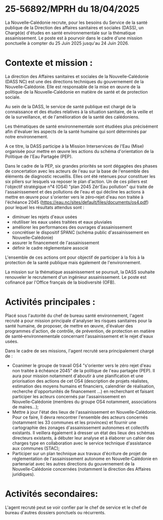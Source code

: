 # 25‑56892/MPRH du 18/04/2025

La Nouvelle‑Calédonie recrute, pour les besoins du Service de la santé publique de la Direction des affaires sanitaires et sociales (DASS), un Chargé(e) d'études en santé environnementale sur la thématique assainissement. Le poste est à pourvoir dans le cadre d'une mission ponctuelle à compter du 25 Juin 2025 jusqu'au 24 Juin 2026.

# Contexte et mission :

La direction des Affaires sanitaires et sociales de la Nouvelle‑Calédonie (DASS NC) est une des directions techniques du gouvernement de la Nouvelle‑Calédonie. Elle est responsable de la mise en œuvre de la politique de la Nouvelle‑Calédonie en matière de santé et de protection sociale.

Au sein de la DASS, le service de santé publique est chargé de la connaissance et des études relatives à la situation sanitaire, de la veille et de la surveillance, et de l'amélioration de la santé des calédoniens.

Les thématiques de santé environnementale sont étudiées plus précisément afin d'évaluer les aspects de la santé humaine qui sont déterminés par notre environnement.

A ce titre, la DASS participe à la Mission Interservices de l'Eau (Mise) organisée pour mettre en œuvre les actions du schéma d'orientation de la Politique de l'Eau Partagée (PEP).

Dans le cadre de la PEP, six grandes priorités se sont dégagées des phases de concertation avec les acteurs de l'eau sur la base de l'ensemble des éléments de diagnostic recueillis. Elles ont été retenues pour constituer les six piliers sur lesquels va reposer le plan d'action. Un de ces piliers est l'objectif stratégique n°4 (OS4) "plan 2045 Zér'Eau pollution" qui traite de l'assainissement et des pollutions de l'eau et qui décline les actions à mettre en œuvre pour s'orienter vers le zéro‑rejet d'eau non traitée à l'échéance 2045 (https://eau.nc/sites/default/files/documents/os4.pdf) pour lequel les résultats attendus sont :

- diminuer les rejets d'eaux usées
- réutiliser les eaux usées traitées et eaux pluviales
- améliorer les performances des ouvrages d'assainissement
- concrétiser le dispositif SPANC (schéma public d'assainissement en Nouvelle‑Calédonie)
- assurer le financement de l'assainissement
- définir le cadre réglementaire associé

L'ensemble de ces actions ont pour objectif de participer à la fois à la protection de la santé publique mais également de l'environnement.

La mission sur la thématique assainissement se poursuit, la DASS souhaite renouveler le recrutement d'un ingénieur assainissement. Le poste est cofinancé par l'Office français de la biodiversité (OFB).

# Activités principales :

Placé sous l'autorité du chef de bureau santé environnement, l'agent recruté a pour mission principale d'analyser les risques sanitaires pour la santé humaine, de proposer, de mettre en œuvre, d'évaluer des programmes d'action, de contrôle, de prévention, de protection en matière de santé‑environnementale concernant l'assainissement et le rejet d'eaux usées.

Dans le cadre de ses missions, l'agent recruté sera principalement chargé de :

- Coanimer le groupe de travail OS4 "s'orienter vers le zéro rejet d'eau non traitée à échéance 2045" de la politique de l'eau partagée (PEP). Il aura pour mission notamment d'aboutir à une planification et une priorisation des actions de cet OS4 (description de projets réalistes, estimation des moyens humains et financiers, calendrier de réalisation, recherche d'opportunités de financement ...) en recherchant et faisant participer les acteurs concernés par l'assainissement en Nouvelle‑Calédonie (membres du groupe OS4 notamment, associations de maires...);
- Mettre à jour l'état des lieux de l'assainissement en Nouvelle‑Calédonie. Pour ce faire, Il devra rencontrer l'ensemble des acteurs concernés (notamment les 33 communes et les provinces) et fournir une cartographie des zonages d'assainissement autonomes et collectifs existants. Il veillera également à dresser un état des lieux des schémas directeurs existants, à débuter leur analyse et à élaborer un cahier des charges type en collaboration avec le service technique d'assistance aux communes (STAC);
- Participer sur un plan technique aux travaux d'écriture de projet de réglementation de l'assainissement autonome en Nouvelle‑Calédonie en partenariat avec les autres directions du gouvernement de la Nouvelle‑Calédonie concernées (notamment la direction des Affaires juridiques).

# Activités secondaires:

L'agent recruté peut se voir confier par le chef de service et le chef de bureau d'autres dossiers ponctuels ou récurrents.